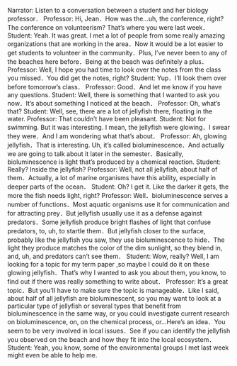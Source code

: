 Narrator: Listen to a conversation between a student and her biology professor．
Professor: Hi, Jean．How was the…uh, the conference, right? The conference on volunteerism? That’s where you were last week．
Student: Yeah. It was great. I met a lot of people from some really amazing organizations that are working in the area．Now it would be a lot easier to get students to volunteer in the community．Plus, I’ve never been to any of the beaches here before．Being at the beach was definitely a plus．
Professor: Well, I hope you had time to look over the notes from the class you missed．You did get the notes, right?
Student: Yup．I’II look them over before tomorrow’s class．
Professor: Good．And let me know if you have any questions.
Student: Well, there is something that I wanted to ask you now．It’s about something I noticed at the beach．
Professor: Oh, what’s that?
Student: Well, see, there are a lot of jellyfish there, floating in the water.
Professor: That couldn’t have been pleasant.
Student: Not for swimming. But it was interesting. I mean, the jellyfish were glowing．I swear they were．And I am wondering what that’s about．
Professor: Ah, glowing jellyfish．That is interesting. Uh, it’s called bioluminescence．And actually we are going to talk about it later in the semester．Basically, bioluminescence is light that’s produced by a chemical reaction.
Student: Really? Inside the jellyfish?
Professor: Well, not all jellyfish, about half of them．Actually, a lot of marine organisms have this ability, especially in deeper parts of the ocean．
Student: Oh? I get it. Like the darker it gets, the more the fish needs light, right?
Professor: Well．bioluminescence serves a number of functions．Most aquatic organisms use it for communication and for attracting prey．But jellyfish usually use it as a defense against predators．Some jellyfish produce bright flashes of light that confuse predators, to, uh, to startle them．But jellyfish closer to the surface, probably like the jellyfish you saw, they use bioluminescence to hide．The light they produce matches the color of the dim sunlight, so they blend in, and, uh, and predators can’t see them．
Student: Wow, really? Well, I am looking for a topic for my term paper ,so maybe I could do it on these glowing jellyfish．That’s why I wanted to ask you about them, you know, to find out if there was really something to write about．
Professor: It’s a great topic．But you’II have to make sure the topic is manageable．Like I said, about half of all jellyfish are bioluminescent, so you may want to look at a particular type of jellyfish or several types that benefit from bioluminescence in the same way, or you could investigate current research on bioluminescence, on, on the chemical process, or…Here’s an idea．You seem to be very involved in local issues．See if you can identify the jellyfish you observed on the beach and how they fit into the local ecosystem．
Student: Yeah, you know, some of the environmental groups I met last week might even be able to help me.
